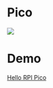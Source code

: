 # Pico
![](https://www.raspberrypi.org/app/uploads/2021/01/Raspberry-Pi-Pico-at-an-angle-800x572.png)

# Demo
[Hello RPI Pico](https://create.codelab.club/projects/9012/)